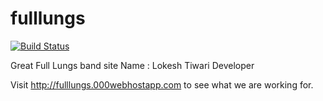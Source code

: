 # fulllungs

[![Build Status](https://travis-ci.org/andrewnester/fulllungs.svg?branch=master)](https://travis-ci.org/andrewnester/fulllungs)

Great Full Lungs band site
Name : Lokesh Tiwari
Developer

Visit http://fulllungs.000webhostapp.com to see what we are working for.
